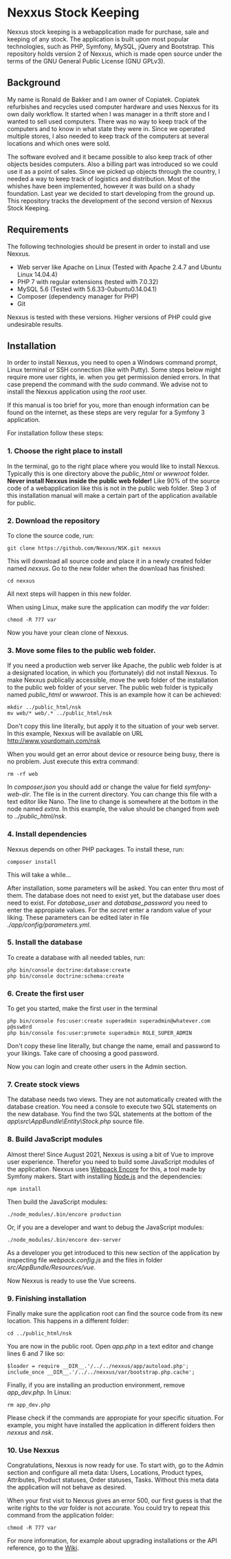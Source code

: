# Nexxus Stock Keeping

Nexxus stock keeping is a webapplication made for purchase, sale and keeping of any stock. The application is built upon most popular technologies, such as PHP, Symfony, MySQL, jQuery and Bootstrap. This repository holds version 2 of Nexxus, which is made open source under the terms of the GNU General Public License (GNU GPLv3). 

## Background

My name is Ronald de Bakker and I am owner of Copiatek. Copiatek refurbishes and recycles used computer hardware and uses Nexxus for its own daily workflow. It started when I was manager in a thrift store and I wanted to sell used computers. There was no way to keep track of the computers and to know in what state they were in. Since we operated multiple stores, I also needed to keep track of the computers at several locations and which ones were sold.

The software evolved and it became possible to also keep track of other objects besides computers. Also a billing part was introduced so we could use it as a point of sales. Since we picked up objects through the country, I needed a way to keep track of logistics and distribution. Most of the whishes have been implemented, however it was build on a shady foundation. Last year we decided to start developing from the ground up. This repository tracks the development of the second version of Nexxus Stock Keeping.

## Requirements

The following technologies should be present in order to install and use Nexxus.

- Web server like Apache on Linux (Tested with Apache 2.4.7 and Ubuntu Linux 14.04.4)
- PHP 7 with regular extensions (tested with 7.0.32)
- MySQL 5.6 (Tested with 5.6.33-0ubuntu0.14.04.1)
- Composer (dependency manager for PHP)
- Git

Nexxus is tested with these versions. Higher versions of PHP could give undesirable results.

## Installation

In order to install Nexxus, you need to open a Windows command prompt, Linux terminal or SSH connection (like with Putty). Some steps below might require more user rights, ie. when you get permission denied errors. In that case prepend the command with the _sudo_ command. We advise not to install the Nexxus application using the _root_ user.

If this manual is too brief for you, more than enough information can be found on the internet, as these steps are very regular for a Symfony 3 application.

For installation follow these steps:

### 1. Choose the right place to install

In the terminal, go to the right place where you would like to install Nexxus. Typically this is one directory above the _public_html_ or _wwwroot_ folder. **Never install Nexxus inside the public web folder!** Like 90% of the source code of a webapplication like this is not in the public web folder. Step 3 of this installation manual will make a certain part of the application available for public.

### 2. Download the repository

To clone the source code, run:
```
git clone https://github.com/Nexxus/NSK.git nexxus
```
This will download all source code and place it in a newly created folder named _nexxus_. Go to the new folder when the download has finished:
```
cd nexxus
```
All next steps will happen in this new folder.

When using Linux, make sure the application can modify the _var_ folder:
```
chmod -R 777 var
```
Now you have your clean clone of Nexxus.

### 3. Move some files to the public web folder.

If you need a production web server like Apache, the public web folder is at a designated location, in which you (fortunately) did not install Nexxus. To make Nexxus publically accessible, move the web folder of the installation to the public web folder of your server. The public web folder is typically named _public_html_ or _wwwroot_. This is an example how it can be achieved:
```
mkdir ../public_html/nsk
mv web/* web/.* ../public_html/nsk
```
Don't copy this line literally, but apply it to the situation of your web server. In this example, Nexxus will be available on URL http://www.yourdomain.com/nsk

When you would get an error about device or resource being busy, there is no problem. Just execute this extra command:
```
rm -rf web
```
In _composer.json_ you should add or change the value for field _symfony-web-dir_. The file is in the current directory. You can change this file with a text editor like Nano. The line to change is somewhere at the bottom in the node named _extra_. In this example, the value should be changed from _web_ to _../public_html/nsk_.

### 4. Install dependencies

Nexxus depends on other PHP packages. To install these, run:
```
composer install
```
This will take a while...

After installation, some parameters will be asked. You can enter thru most of them. The database does not need to exist yet, but the database user does need to exist. For _database_user_ and _database_password_ you need to enter the appropiate values. For the _secret_ enter a random value of your liking. These parameters can be edited later in file _./app/config/parameters.yml_.

### 5. Install the database

To create a database with all needed tables, run:
```
php bin/console doctrine:database:create
php bin/console doctrine:schema:create
```

### 6. Create the first user

To get you started, make the first user in the terminal
```
php bin/console fos:user:create superadmin superadmin@whatever.com p@ssw0rd
php bin/console fos:user:promote superadmin ROLE_SUPER_ADMIN
```
Don't copy these line literally, but change the name, email and password to your likings. Take care of choosing a good password.

Now you can login and create other users in the Admin section.

### 7. Create stock views

The database needs two views. They are not automatically created with the database creation. You need a console to execute two SQL statements on the new database. You find the two SQL statements at the bottom of the _app\src\AppBundle\Entity\Stock.php_ source file.

### 8. Build JavaScript modules

Almost there! Since August 2021, Nexxus is using a bit of Vue to improve user experience. Therefor you need to build some JavaScript modules of the application. Nexxus uses [Webpack Encore](https://symfony.com/doc/3.3/frontend.html) for this, a tool made by Symfony makers. Start with installing [Node.js](https://nodejs.org/en/download/) and the dependencies:
```
npm install
```
Then build the JavaScript modules:
```
./node_modules/.bin/encore production
```
Or, if you are a developer and want to debug the JavaScript modules:
```
./node_modules/.bin/encore dev-server
```
As a developer you get introduced to this new section of the application by inspecting file _webpack.config.js_ and the files in folder _src/AppBundle/Resources/vue_.

Now Nexxus is ready to use the Vue screens.

### 9. Finishing installation

Finally make sure the application root can find the source code from its new location. This happens in a different folder:
```
cd ../public_html/nsk
```
You are now in the public root. Open _app.php_ in a text editor and change lines 6 and 7 like so:
```
$loader = require __DIR__.'/../../nexxus/app/autoload.php';
include_once __DIR__.'/../../nexxus/var/bootstrap.php.cache';
```
Finally, if you are installing an production environment, remove _app_dev.php_. In Linux:
```
rm app_dev.php
```
Please check if the commands are appropiate for your specific situation. For example, you might have installed the application in different folders then _nexxus_ and _nsk_.

### 10. Use Nexxus

Congratulations, Nexxus is now ready for use. To start with, go to the Admin section and configure all meta data: Users, Locations, Product types, Attributes, Product statuses, Order statuses, Tasks. Without  this meta data the application will not behave as desired.

When your first visit to Nexxus gives an error 500, our first guess is that the write rights to the _var_ folder is not accurate. You could try to repeat this command from the application folder:
```
chmod -R 777 var
```
For more information, for example about upgrading installations or the API reference, go to the [Wiki](https://github.com/Nexxus/NSK/wiki).

